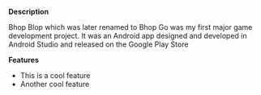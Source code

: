 **Description**

Bhop Blop which was later renamed to Bhop Go was my first major game development project. It was an Android app designed and developed in Android Studio and released on the Google Play Store


**Features**
- This is a cool feature
- Another cool feature